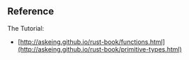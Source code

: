 ## Reference

The Tutorial:    
- [http://askeing.github.io/rust-book/functions.html](http://askeing.github.io/rust-book/primitive-types.html)    